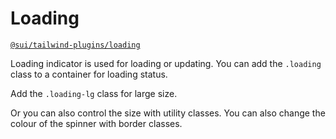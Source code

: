 # Loading
[`@sui/tailwind-plugins/loading`](https://github.com/sgroupdesign/sui-vue/blob/main/packages/tailwind-plugins/src/loading)

Loading indicator is used for loading or updating. You can add the `.loading` class to a container for loading status.

<code-preview heading="Loading loading spinner">
    <div class="loading"></div>
</code-preview>

Add the `.loading-lg` class for large size.

<code-preview heading="Large loading spinner">
    <div class="loading loading-lg"></div>
</code-preview>

Or you can also control the size with utility classes.  You can also change the colour of the spinner with border classes.

<code-preview heading="Customise">
    <div class="loading after:h-20 after:w-20 after:-mt-10 after:-ml-10 after:border-8 after:border-red-500"></div>
</code-preview>




